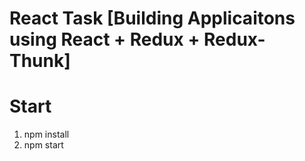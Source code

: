 # React Task [Building Applicaitons using React + Redux + Redux-Thunk]


# Start
1. npm install
2. npm start
